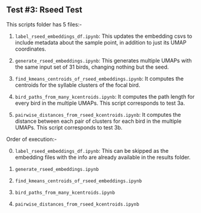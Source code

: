 ## Test #3: Rseed Test


This scripts folder has 5 files:-

1. `label_rseed_embeddings_df.ipynb`: This updates the embedding csvs to include metadata about the sample point, in addition to just its UMAP coordinates.

2. `generate_rseed_embeddings.ipynb`:  This generates multiple UMAPs with the same input set of 31 birds, changing nothing but the seed.

3. `find_kmeans_centroids_of_rseed_embeddings.ipynb`: It computes the centroids for the syllable clusters of the focal bird.

4. `bird_paths_from_many_kcentroids.ipynb`: It computes the path length for every bird in the multiple UMAPs. This script corresponds to test 3a.

5. `pairwise_distances_from_rseed_kcentroids.ipynb`: It computes the distance between each pair of clusters for each bird in the multiple UMAPs. This script corresponds to test 3b.


Order of execution:-

0. `label_rseed_embeddings_df.ipynb`: This can be skipped as the embedding files with the info are already available in the results folder.

1. `generate_rseed_embeddings.ipynb`
2. `find_kmeans_centroids_of_rseed_embeddings.ipynb`
3. `bird_paths_from_many_kcentroids.ipynb`
4. `pairwise_distances_from_rseed_kcentroids.ipynb`
